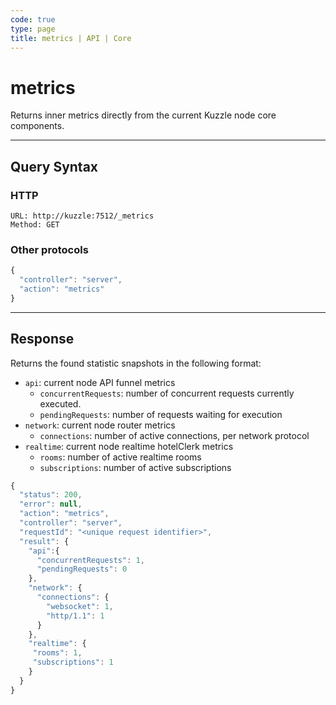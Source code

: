 ```yaml
---
code: true
type: page
title: metrics | API | Core
---
```


# metrics

<SinceBadge version="2.16.0"/>

Returns inner metrics directly from the current Kuzzle node core components.

---

## Query Syntax

### HTTP

```http
URL: http://kuzzle:7512/_metrics
Method: GET
```

### Other protocols

```js
{
  "controller": "server",
  "action": "metrics"
}
```

---

## Response

Returns the found statistic snapshots in the following format:

- `api`: current node API funnel metrics
  - `concurrentRequests`: number of concurrent requests currently executed.
  - `pendingRequests`: number of requests waiting for execution
- `network`: current node router metrics
  - `connections`: number of active connections, per network protocol
- `realtime`: current node realtime hotelClerk metrics
  - `rooms`: number of active realtime rooms
  - `subscriptions`: number of active subscriptions 



```js
{
  "status": 200,
  "error": null,
  "action": "metrics",
  "controller": "server",
  "requestId": "<unique request identifier>",
  "result": {
    "api":{
      "concurrentRequests": 1,
      "pendingRequests": 0
    },
    "network": {
      "connections": {
        "websocket": 1,
        "http/1.1": 1
      }
    },
    "realtime": {
     "rooms": 1,
     "subscriptions": 1
    }
  }
}
```
